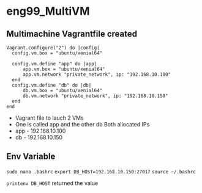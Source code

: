 # eng99_MultiVM

## Multimachine Vagrantfile created

```
Vagrant.configure("2") do |config|
  config.vm.box = "ubuntu/xenial64"

  config.vm.define "app" do |app|
      app.vm.box = "ubuntu/xenial64"
      app.vm.network "private_network", ip: "192.168.10.100"
  end
  config.vm.define "db" do |db|
      db.vm.box = "ubuntu/xenial64"
      db.vm.network "private_network", ip: "192.168.10.150"
  end
end

```
- Vagrant file to lauch 2 VMs
- One is called app and the other db
Both allocated IPs
- app - 192.168.10.100
- db - 192.168.10.150

## Env Variable

`sudo nano .bashrc`
`export DB_HOST=192.168.10.150:27017`
`source ~/.bashrc`

`printenv DB_HOST` returned the value